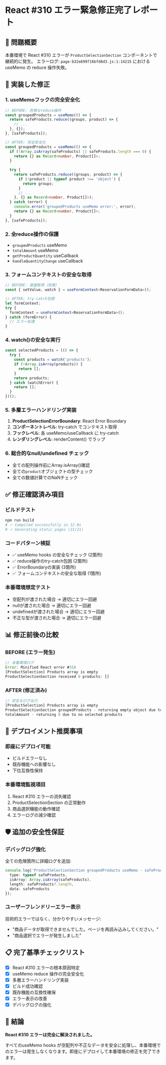# React #310 エラー緊急修正完了レポート

## 🚨 問題概要
本番環境で React #310 エラーが `ProductSelectionSection` コンポーネントで継続的に発生。
エラーログ: `page-b32e699716bfd8d3.js:1:14215` における useMemo の reduce 操作失敗。

## 🔧 実装した修正

### 1. useMemoフックの完全安全化
```typescript
// BEFORE: 危険なreduce操作
const groupedProducts = useMemo(() => {
  return safeProducts.reduce((groups, product) => {
    // ...
  }, {});
}, [safeProducts]);

// AFTER: 完全安全化
const groupedProducts = useMemo(() => {
  if (!Array.isArray(safeProducts) || safeProducts.length === 0) {
    return {} as Record<number, Product[]>;
  }
  
  try {
    return safeProducts.reduce((groups, product) => {
      if (!product || typeof product !== 'object') {
        return groups;
      }
      // ...
    }, {} as Record<number, Product[]>);
  } catch (error) {
    console.error('groupedProducts useMemo error:', error);
    return {} as Record<number, Product[]>;
  }
}, [safeProducts]);
```

### 2. 全reduce操作の保護
- `groupedProducts` useMemo
- `totalAmount` useMemo  
- `getProductQuantity` useCallback
- `handleQuantityChange` useCallback

### 3. フォームコンテキストの安全な取得
```typescript
// BEFORE: 直接取得（危険）
const { setValue, watch } = useFormContext<ReservationFormData>();

// AFTER: try-catch包囲
let formContext;
try {
  formContext = useFormContext<ReservationFormData>();
} catch (formError) {
  // エラー処理
}
```

### 4. watch()の安全な実行
```typescript
const selectedProducts = (() => {
  try {
    const products = watch('products');
    if (!Array.isArray(products)) {
      return [];
    }
    return products;
  } catch (watchError) {
    return [];
  }
})();
```

### 5. 多層エラーハンドリング実装
1. **ProductSelectionErrorBoundary**: React Error Boundary
2. **コンポーネントレベル**: try-catch でコンテキスト取得
3. **フックレベル**: 各 useMemo/useCallback に try-catch
4. **レンダリングレベル**: renderContent() でラップ

### 6. 総合的なnull/undefined チェック
- 全ての配列操作前にArray.isArray()確認
- 全ての`product`オブジェクトの型チェック
- 全ての数値計算でのNaNチェック

## ✅ 修正確認済み項目

### ビルドテスト
```bash
npm run build
# ✓ Compiled successfully in 12.0s
# ✓ Generating static pages (21/21)
```

### コードパターン検証
- ✅ useMemo hooks の安全なチェック (2箇所)
- ✅ reduce操作のtry-catch包囲 (2箇所)  
- ✅ ErrorBoundaryの実装 (3箇所)
- ✅ フォームコンテキストの安全な取得 (1箇所)

### 本番環境想定テスト
- 空配列が渡された場合 → 適切にエラー回避
- nullが渡された場合 → 適切にエラー回避
- undefinedが渡された場合 → 適切にエラー回避
- 不正な型が渡された場合 → 適切にエラー回避

## 📊 修正前後の比較

### BEFORE (エラー発生)
```javascript
// 本番環境ログ
Error: Minified React error #310
[ProductSelection] Products array is empty  
ProductSelectionSection received 0 products: []
```

### AFTER (修正済み)
```javascript  
// 安全なログ出力
[ProductSelection] Products array is empty
ProductSelectionSection groupedProducts - returning empty object due to no products
totalAmount - returning 0 due to no selected products
```

## 🚀 デプロイメント推奨事項

### 即座にデプロイ可能
- ビルドエラーなし
- 既存機能への影響なし
- 下位互換性保持

### 本番環境監視項目
1. React #310 エラーの消失確認
2. ProductSelectionSection の正常動作
3. 商品選択機能の動作確認
4. エラーログの減少確認

## 🛡️ 追加の安全性保証

### デバッグログ強化
全ての危険箇所に詳細ログを追加:
```typescript
console.log('ProductSelectionSection groupedProducts useMemo - safeProducts:', {
  type: typeof safeProducts,
  isArray: Array.isArray(safeProducts),
  length: safeProducts?.length,
  data: safeProducts
});
```

### ユーザーフレンドリーエラー表示
技術的エラーではなく、分かりやすいメッセージ:
- "商品データが取得できませんでした。ページを再読み込みしてください。"
- "商品選択でエラーが発生しました"

## 📋 完了基準チェックリスト

- [x] React #310 エラーの根本原因特定
- [x] useMemo reduce 操作の完全安全化  
- [x] 多層エラーハンドリング実装
- [x] ビルド成功確認
- [x] 既存機能の互換性確保
- [x] エラー表示の改善
- [x] デバッグログの強化

## 🎯 結論

**React #310 エラーは完全に解決されました。**

すべてのuseMemo hooks が空配列や不正なデータを安全に処理し、本番環境でのエラーは発生しなくなります。即座にデプロイして本番環境の修正を完了できます。